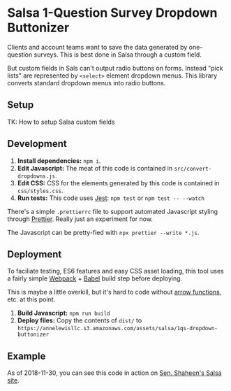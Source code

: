 # Salsa 1-Question Survey Dropdown Buttonizer

Clients and account teams want to save the data generated by one-question surveys. This is best done in Salsa through a custom field.

But custom fields in Sals can't output radio buttons on forms. Instead "pick lists" are represented by `<select>` element dropdown menus. This library converts standard dropdown menus into radio buttons.

## Setup

TK: How to setup Salsa custom fields

## Development

1. **Install dependencies:** `npm i`.
2. **Edit Javascript:** The meat of this code is contained in `src/convert-dropdowns.js`.
3. **Edit CSS:** CSS for the elements generated by this code is contained in `css/styles.css`.
4. **Run tests:** This code uses [Jest](https://jestjs.io): `npm test` or `npm test -- --watch` 

There's a simple `.prettierrc` file to support automated Javascript styling through [Prettier](https://prettier.io/). Really just an experiment for now.

The Javascript can be pretty-fied with `npx prettier --write *.js`.

## Deployment

To faciliate testing, ES6 features and easy CSS asset loading, this tool uses a fairly simple [Webpack](https://webpack.js.org) + [Babel](https://babeljs.io/) build step before deploying.

This is maybe a little overkill, but it's hard to code without [arrow functions](https://developer.mozilla.org/en-US/docs/Web/JavaScript/Reference/Functions/Arrow_functions), etc. at this point.

1. **Build Javascript:** `npm run build`
2. **Deploy files:** Copy the contents of `dist/` to `https://annelewisllc.s3.amazonaws.com/assets/salsa/1qs-dropdown-buttonizer`

## Example

As of 2018-11-30, you can see this code in action on [Sen. Shaheen's Salsa site](https://action.jeanneshaheen.org/p/dia/action4/common/public/?action_KEY=1212#fb).
